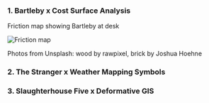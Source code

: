 



### 1. Bartleby x Cost Surface Analysis

Friction map showing Bartleby at desk

![Friction map](https://hannimalcrackers.github.io/parseltongue/img/praxis_Bartleby_FrictionMap.png)


Photos from Unsplash: wood by rawpixel, brick by Joshua Hoehne



### 2. The Stranger x Weather Mapping Symbols




### 3. Slaughterhouse Five x Deformative GIS
